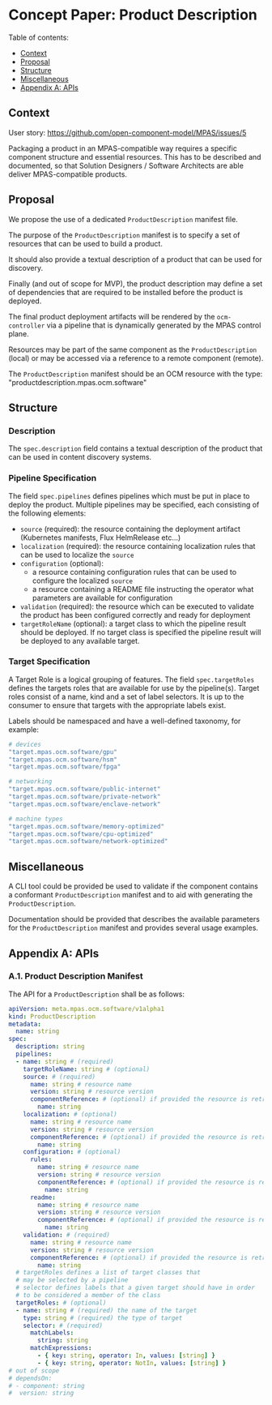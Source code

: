 # Concept Paper: Product Description

Table of contents:
- [Context](#context)
- [Proposal](#proposal)
- [Structure](#structure)
- [Miscellaneous](#miscellaneous)
- [Appendix A: APIs](#appendix-a-apis)

## Context

User story: https://github.com/open-component-model/MPAS/issues/5

Packaging a product in an MPAS-compatible way requires a specific component structure and essential resources. This has to be described and documented, so that Solution Designers / Software Architects are able deliver MPAS-compatible products.

## Proposal

We propose the use of a dedicated `ProductDescription` manifest file.

The purpose of the `ProductDescription` manifest is to specify a set of resources that can be used to build a product.

It should also provide a textual description of a product that can be used for discovery.

Finally (and out of scope for MVP), the product description may define a set of dependencies that are required to be installed before the product is deployed.

The final product deployment artifacts will be rendered by the `ocm-controller` via a pipeline that is dynamically generated by the MPAS control plane.

Resources may be part of the same component as the `ProductDescription` (local) or may be accessed via a reference to a remote component (remote).

The `ProductDescription` manifest should be an OCM resource with the type: "productdescription.mpas.ocm.software"

## Structure

### Description

The `spec.description` field contains a textual description of the product that can be used in content discovery systems.

### Pipeline Specification

The field `spec.pipelines` defines pipelines which must be put in place to deploy the product. Multiple pipelines may be specified, each consisting of the following elements:
- `source` (required): the resource containing the deployment artifact (Kubernetes manifests, Flux HelmRelease etc...)
- `localization` (required): the resource containing localization rules that can be used to localize the `source`
- `configuration` (optional):
  - a resource containing configuration rules that can be used to configure the localized `source`
  - a resource containing a README file instructing the operator what parameters are available for configuration
- `validation` (required): the resource which can be executed to validate the product has been configured correctly and ready for deployment
- `targetRoleName` (optional): a target class to which the pipeline result should be deployed. If no target class is specified the pipeline result will be deployed to any available target.

### Target Specification

A Target Role is a logical grouping of features. The field `spec.targetRoles` defines the targets roles that are available for use by the pipeline(s). Target roles consist of a name, kind and a set of label selectors. It is up to the consumer to ensure that targets with the appropriate labels exist.

Labels should be namespaced and have a well-defined taxonomy, for example:

```yaml
# devices
"target.mpas.ocm.software/gpu"
"target.mpas.ocm.software/hsm"
"target.mpas.ocm.software/fpga"

# networking
"target.mpas.ocm.software/public-internet"
"target.mpas.ocm.software/private-network"
"target.mpas.ocm.software/enclave-network"

# machine types
"target.mpas.ocm.software/memory-optimized"
"target.mpas.ocm.software/cpu-optimized"
"target.mpas.ocm.software/network-optimized"
```

## Miscellaneous

A CLI tool could be provided be used to validate if the component contains a conformant `ProductDescription` manifest and to aid with generating the `ProductDescription`.

Documentation should be provided that describes the available parameters for the `ProductDescription` manifest and provides several usage examples.

## Appendix A: APIs

### A.1. Product Description Manifest

The API for a `ProductDescription` shall be as follows:

```yaml
apiVersion: meta.mpas.ocm.software/v1alpha1
kind: ProductDescription
metadata:
  name: string
spec:
  description: string
  pipelines:
  - name: string # (required)
    targetRoleName: string # (optional)
    source: # (required)
      name: string # resource name
      version: string # resource version
      componentReference: # (optional) if provided the resource is retrieved from this component
        name: string
    localization: # (optional)
      name: string # resource name
      version: string # resource version
      componentReference: # (optional) if provided the resource is retrieved from this component
        name: string
    configuration: # (optional)
      rules:
        name: string # resource name
        version: string # resource version
        componentReference: # (optional) if provided the resource is retrieved from this component
          name: string
      readme:
        name: string # resource name
        version: string # resource version
        componentReference: # (optional) if provided the resource is retrieved from this component
          name: string
    validation: # (required)
      name: string # resource name
      version: string # resource version
      componentReference: # (optional) if provided the resource is retrieved from this component
        name: string
  # targetRoles defines a list of target classes that
  # may be selected by a pipeline
  # selector defines labels that a given target should have in order
  # to be considered a member of the class
  targetRoles: # (optional)
  - name: string # (required) the name of the target
    type: string # (required) the type of target
    selector: # (required)
      matchLabels:
        string: string
      matchExpressions:
        - { key: string, operator: In, values: [string] }
        - { key: string, operator: NotIn, values: [string] }
# out of scope
# dependsOn:
# - component: string
#  version: string
```
